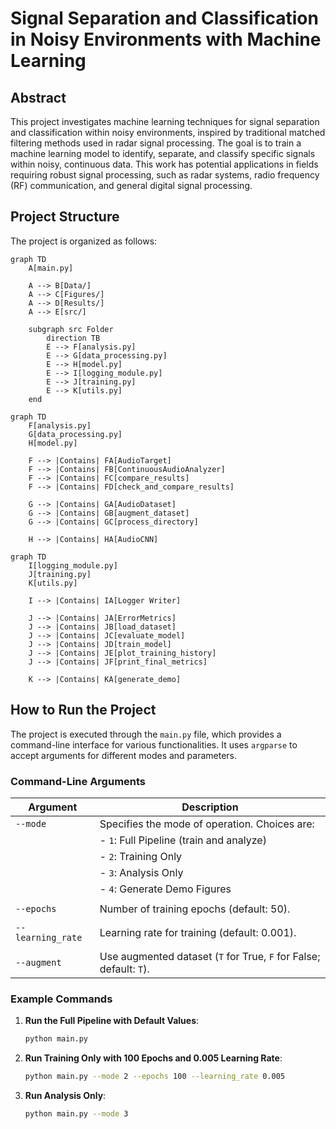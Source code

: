 # Signal Separation and Classification in Noisy Environments with Machine Learning

## Abstract

This project investigates machine learning techniques for signal separation and classification within noisy environments, inspired by traditional matched filtering methods used in radar signal processing. The goal is to train a machine learning model to identify, separate, and classify specific signals within noisy, continuous data. This work has potential applications in fields requiring robust signal processing, such as radar systems, radio frequency (RF) communication, and general digital signal processing.

## Project Structure

The project is organized as follows:

```mermaid
graph TD
    A[main.py]

    A --> B[Data/]
    A --> C[Figures/]
    A --> D[Results/]
    A --> E[src/]

    subgraph src Folder
        direction TB
        E --> F[analysis.py]
        E --> G[data_processing.py]
        E --> H[model.py]
        E --> I[logging_module.py]
        E --> J[training.py]
        E --> K[utils.py]
    end
```

```mermaid
graph TD
    F[analysis.py]
    G[data_processing.py]
    H[model.py]

    F --> |Contains| FA[AudioTarget]
    F --> |Contains| FB[ContinuousAudioAnalyzer]
    F --> |Contains| FC[compare_results]
    F --> |Contains| FD[check_and_compare_results]

    G --> |Contains| GA[AudioDataset]
    G --> |Contains| GB[augment_dataset]
    G --> |Contains| GC[process_directory]

    H --> |Contains| HA[AudioCNN]
```

```mermaid
graph TD
    I[logging_module.py]
    J[training.py]
    K[utils.py]

    I --> |Contains| IA[Logger Writer]

    J --> |Contains| JA[ErrorMetrics]
    J --> |Contains| JB[load_dataset]
    J --> |Contains| JC[evaluate_model]
    J --> |Contains| JD[train_model]
    J --> |Contains| JE[plot_training_history]
    J --> |Contains| JF[print_final_metrics]

    K --> |Contains| KA[generate_demo]
```

## How to Run the Project

The project is executed through the `main.py` file, which provides a command-line interface for various functionalities. It uses `argparse` to accept arguments for different modes and parameters.

### Command-Line Arguments

| Argument          | Description                                                        |
| ----------------- | ------------------------------------------------------------------ |
| `--mode`          | Specifies the mode of operation. Choices are:                      |
|                   | - `1`: Full Pipeline (train and analyze)                           |
|                   | - `2`: Training Only                                               |
|                   | - `3`: Analysis Only                                               |
|                   | - `4`: Generate Demo Figures                                       |
|                   |                                                                    |
| `--epochs`        | Number of training epochs (default: 50).                           |
|                   |                                                                    |
| `--learning_rate` | Learning rate for training (default: 0.001).                       |
|                   |                                                                    |
| `--augment`       | Use augmented dataset (`T` for True, `F` for False; default: `T`). |

### Example Commands

1. **Run the Full Pipeline with Default Values**:

   ```bash
   python main.py
   ```

2. **Run Training Only with 100 Epochs and 0.005 Learning Rate**:

   ```bash
   python main.py --mode 2 --epochs 100 --learning_rate 0.005
   ```

3. **Run Analysis Only**:
   ```bash
   python main.py --mode 3
   ```
